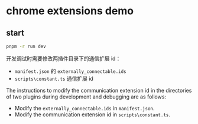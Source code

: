 # chrome extensions demo

## start

```bash
pnpm -r run dev
```

开发调试时需要修改两插件目录下的通信扩展 id：

- `manifest.json` 的 `externally_connectable.ids`
- `scripts\constant.ts` 通信扩展 id

The instructions to modify the communication extension id in the directories of two plugins during development and debugging are as follows:

- Modify the `externally_connectable.ids` in `manifest.json`.
- Modify the communication extension id in `scripts\constant.ts`.